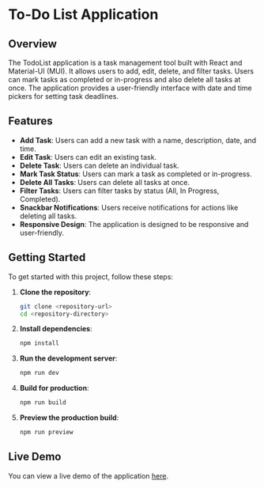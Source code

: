 # To-Do List Application

## Overview

The TodoList application is a task management tool built with React and Material-UI (MUI). It allows users to add, edit, delete, and filter tasks. Users can mark tasks as completed or in-progress and also delete all tasks at once. The application provides a user-friendly interface with date and time pickers for setting task deadlines.

## Features

- **Add Task**: Users can add a new task with a name, description, date, and time.
- **Edit Task**: Users can edit an existing task.
- **Delete Task**: Users can delete an individual task.
- **Mark Task Status**: Users can mark a task as completed or in-progress.
- **Delete All Tasks**: Users can delete all tasks at once.
- **Filter Tasks**: Users can filter tasks by status (All, In Progress, Completed).
- **Snackbar Notifications**: Users receive notifications for actions like deleting all tasks.
- **Responsive Design**: The application is designed to be responsive and user-friendly.

## Getting Started

To get started with this project, follow these steps:

1. **Clone the repository**:
    ```sh
    git clone <repository-url>
    cd <repository-directory>
    ```

2. **Install dependencies**:
    ```sh
    npm install
    ```

3. **Run the development server**:
    ```sh
    npm run dev
    ```

4. **Build for production**:
    ```sh
    npm run build
    ```

5. **Preview the production build**:
    ```sh
    npm run preview
    ```
## Live Demo

You can view a live demo of the application [here](https://to-do-app-bay-three.vercel.app/).